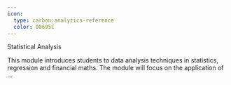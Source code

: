 ```yaml
---
icon:
  type: carbon:analytics-reference
  color: 00695C
---
```

Statistical Analysis

This module introduces students to data analysis techniques in statistics, regression and financial maths. The module will focus on the application of ... 
